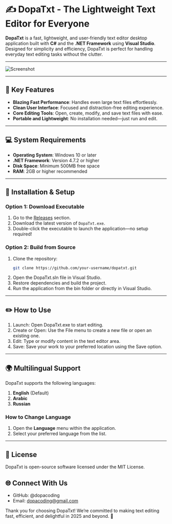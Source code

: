 
# ✍️ DopaTxt - The Lightweight Text Editor for Everyone 

**DopaTxt** is a fast, lightweight, and user-friendly text editor desktop application built with **C#** and the **.NET Framework** using **Visual Studio**. Designed for simplicity and efficiency, DopaTxt is perfect for handling everyday text editing tasks without the clutter.

---

![Screenshot]([image_url](https://github.com/dopacoding/DOPAtxt/blob/e644a8af7857ceef4cfa5208723527472cfa634d/dopatxt1.JPG))

---

## 🌟 Key Features

- **Blazing Fast Performance**: Handles even large text files effortlessly.
- **Clean User Interface**: Focused and distraction-free editing experience.
- **Core Editing Tools**: Open, create, modify, and save text files with ease.
- **Portable and Lightweight**: No installation needed—just run and edit.

---

## 💻 System Requirements

- **Operating System**: Windows 10 or later
- **.NET Framework**: Version 4.7.2 or higher
- **Disk Space**: Minimum 500MB free space
- **RAM**: 2GB or higher recommended

---

## 🚀 Installation & Setup

### Option 1: Download Executable
1. Go to the [Releases](https://github.com/dopacoding/dopatxt/releases) section.
2. Download the latest version of `DopaTxt.exe`.
3. Double-click the executable to launch the application—no setup required!

### Option 2: Build from Source
1. Clone the repository:
   ```bash
   git clone https://github.com/your-username/dopatxt.git
2. Open the DopaTxt.sln file in Visual Studio.
3. Restore dependencies and build the project.
4. Run the application from the bin folder or directly in Visual Studio.

---

## ✏️ How to Use
1. Launch: Open DopaTxt.exe to start editing.
2. Create or Open: Use the File menu to create a new file or open an existing one.
3. Edit: Type or modify content in the text editor area.
4. Save: Save your work to your preferred location using the Save option.

---

## 🌍 Multilingual Support

DopaTxt supports the following languages:
1. **English** (Default)
2. **Arabic**
3. **Russian**

### How to Change Language
1. Open the **Language** menu within the application.
2. Select your preferred language from the list.

---

## 📜 License
DopaTxt is open-source software licensed under the MIT License. 

## 🌐 Connect With Us
- GitHub: @dopacoding
- Email: dopacoding@gmail.com

Thank you for choosing DopaTxt! We’re committed to making text editing fast, efficient, and delightful in 2025 and beyond. 🚀

